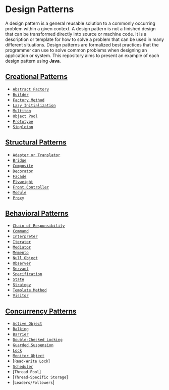 Design Patterns
===============

A design pattern is a general reusable solution to a commonly occurring problem within a given context. A design pattern is not a finished design that can be transformed directly into source or machine code. It is a description or template for how to solve a problem that can be used in many different situations. Design patterns are formalized best practices that the programmer can use to solve common problems when designing an application or system. This repository aims to present an example of each design pattern using **Java**.

[Creational Patterns](src/creational#creational-patterns)
---------------------

* [`Abstract Factory`](src/creational/abstractfactory#abstract-factory-pattern)
* [`Builder`](src/creational/builder#builder-pattern)
* [`Factory Method`](src/creational/factorymethod#factory-method-pattern)
* [`Lazy Initialization`](src/creational/lazyinitialization#lazy-initialization-pattern)
* [`Multiton`](src/creational/multiton#multiton-pattern)
* [`Object Pool`](src/creational/objectpool#object-pool-pattern)
* [`Prototype`](src/creational/prototype#prototype-pattern)
* [`Singleton`](src/creational/singleton#singleton-pattern)

[Structural Patterns](src/structural#structural-patterns)
---------------------

* [`Adapter or Translator`](src/structural/adapter#adapter-or-translator-pattern)
* [`Bridge`](src/structural/bridge#bridge-pattern)
* [`Composite`](src/structural/composite#composite-pattern)
* [`Decorator`](src/structural/decorator#decorator-pattern)
* [`Facade`](src/structural/facade#facade-pattern)
* [`Flyweight`](src/structural/flyweight#flyweight-pattern)
* [`Front Controller`](src/structural/frontcontroller#front-controller-pattern)
* [`Module`](src/structural/module#module-pattern)
* [`Proxy`](src/structural/proxy#proxy-pattern)

[Behavioral Patterns](src/behavioral#behavioral-patterns)
---------------------

* [`Chain of Responsibility`](src/behavioral/chainofresponsibility#chain-of-responsibility-pattern)
* [`Command`](src/behavioral/command#command-pattern)
* [`Interpreter`](src/behavioral/interpreter#interpreter-pattern)
* [`Iterator`](src/behavioral/iterator#iterator-pattern)
* [`Mediator`](src/behavioral/mediator#mediator-pattern)
* [`Memento`](src/behavioral/memento#memento-pattern)
* [`Null Object`](src/behavioral/nullobject#null-object-pattern)
* [`Observer`](src/behavioral/observer#observer-pattern)
* [`Servant`](src/behavioral/servant#servant-pattern)
* [`Specification`](src/behavioral/specification#specification-pattern)
* [`State`](src/behavioral/state#state-pattern)
* [`Strategy`](src/behavioral/strategy#strategy-pattern)
* [`Template Method`](src/behavioral/templatemethod#template-method-pattern)
* [`Visitor`](src/behavioral/visitor#visitor-pattern)

[Concurrency Patterns](src/concurrency#concurrency-patterns)
----------------------

* [`Active Object`](src/concurrency/activeobject#active-object-pattern)
* [`Balking`](src/concurrency/balking#balking-pattern)
* [`Barrier`](src/concurrency/barrier#barrier-pattern)
* [`Double-Checked Locking`](src/concurrency/doublecheckedlocking#double-checked-locking-pattern)
* [`Guarded Suspension`](src/concurrency/guardedsuspension#guarded-suspension-pattern)
* [`Lock`](src/concurrency/lock#lock-pattern)
* [`Monitor Object`](src/concurrency/monitorobject#monitor-object-pattern)
* [`Read-Write Lock`]
* [`Scheduler`](src/concurrency/scheduler#scheduler-pattern)
* [`Thread Pool`]
* [`Thread-Specific Storage`]
* [`Leaders/Followers`]